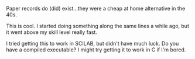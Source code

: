 Paper records do (did) exist...they were a cheap at home alternative in the 40s.

This is cool. I started doing something along the same lines a while ago, but it went above my skill level really fast.  
  
I tried getting this to work in SCILAB, but didn't have much luck. Do you have a compiled executable? I might try getting it to work in C if I'm bored.

